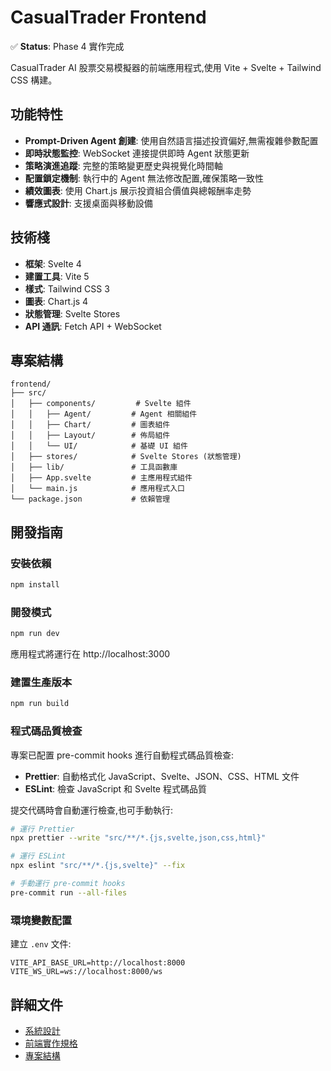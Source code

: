 # CasualTrader Frontend

✅ **Status**: Phase 4 實作完成

CasualTrader AI 股票交易模擬器的前端應用程式,使用 Vite + Svelte + Tailwind CSS 構建。

## 功能特性

- **Prompt-Driven Agent 創建**: 使用自然語言描述投資偏好,無需複雜參數配置
- **即時狀態監控**: WebSocket 連接提供即時 Agent 狀態更新
- **策略演進追蹤**: 完整的策略變更歷史與視覺化時間軸
- **配置鎖定機制**: 執行中的 Agent 無法修改配置,確保策略一致性
- **績效圖表**: 使用 Chart.js 展示投資組合價值與總報酬率走勢
- **響應式設計**: 支援桌面與移動設備

## 技術棧

- **框架**: Svelte 4
- **建置工具**: Vite 5
- **樣式**: Tailwind CSS 3
- **圖表**: Chart.js 4
- **狀態管理**: Svelte Stores
- **API 通訊**: Fetch API + WebSocket

## 專案結構

```
frontend/
├── src/
│   ├── components/         # Svelte 組件
│   │   ├── Agent/         # Agent 相關組件
│   │   ├── Chart/         # 圖表組件
│   │   ├── Layout/        # 佈局組件
│   │   └── UI/            # 基礎 UI 組件
│   ├── stores/            # Svelte Stores (狀態管理)
│   ├── lib/               # 工具函數庫
│   ├── App.svelte         # 主應用程式組件
│   └── main.js            # 應用程式入口
└── package.json           # 依賴管理
```

## 開發指南

### 安裝依賴

```bash
npm install
```

### 開發模式

```bash
npm run dev
```

應用程式將運行在 http://localhost:3000

### 建置生產版本

```bash
npm run build
```

### 程式碼品質檢查

專案已配置 pre-commit hooks 進行自動程式碼品質檢查:

- **Prettier**: 自動格式化 JavaScript、Svelte、JSON、CSS、HTML 文件
- **ESLint**: 檢查 JavaScript 和 Svelte 程式碼品質

提交代碼時會自動運行檢查,也可手動執行:

```bash
# 運行 Prettier
npx prettier --write "src/**/*.{js,svelte,json,css,html}"

# 運行 ESLint
npx eslint "src/**/*.{js,svelte}" --fix

# 手動運行 pre-commit hooks
pre-commit run --all-files
```

### 環境變數配置

建立 `.env` 文件:

```env
VITE_API_BASE_URL=http://localhost:8000
VITE_WS_URL=ws://localhost:8000/ws
```

## 詳細文件

- [系統設計](../docs/SYSTEM_DESIGN.md)
- [前端實作規格](../docs/FRONTEND_IMPLEMENTATION.md)
- [專案結構](../docs/PROJECT_STRUCTURE.md)
